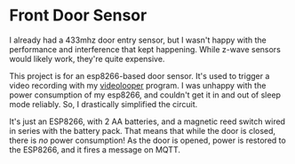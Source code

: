Front Door Sensor
===

I already had a 433mhz door entry sensor, but I wasn't happy with the performance and interference that kept happening. While z-wave sensors would likely work, they're quite expensive.

This project is for an esp8266-based door sensor. It's used to trigger a video recording with my [videolooper](../videolooper) program. I was unhappy with the power consumption of my esp8266, and couldn't get it in and out of sleep mode reliably. So, I drastically simplified the circuit.

It's just an ESP8266, with 2 AA batteries, and a magnetic reed switch wired in series with the battery pack. That means that while the door is closed, there is _no_ power consumption! As the door is opened, power is restored to the ESP8266, and it fires a message on MQTT.